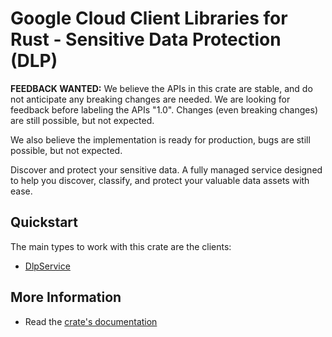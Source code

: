 # Google Cloud Client Libraries for Rust - Sensitive Data Protection (DLP)

<!-- Code generated by sidekick. DO NOT EDIT. -->

**FEEDBACK WANTED:** We believe the APIs in this crate are stable, and
do not anticipate any breaking changes are needed. We are looking for
feedback before labeling the APIs "1.0". Changes (even breaking changes)
are still possible, but not expected.

We also believe the implementation is ready for production, bugs are
still possible, but not expected.

Discover and protect your sensitive data. A fully managed service designed
to help you discover, classify, and protect your valuable data assets with
ease.

## Quickstart

The main types to work with this crate are the clients:

- [DlpService]

## More Information

- Read the [crate's documentation](https://docs.rs/google-cloud-privacy-dlp-v2/latest/google-cloud-privacy-dlp-v2)

[DlpService]: https://docs.rs/google-cloud-privacy-dlp-v2/latest/google_cloud_privacy_dlp_v2/client/struct.DlpService.html
